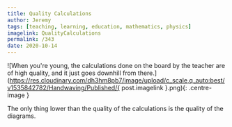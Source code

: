 ```yaml
---
title: Quality Calculations
author: Jeremy
tags: [teaching, learning, education, mathematics, physics]
imagelink: QualityCalculations
permalink: /343
date: 2020-10-14
---
```


![When you're young, the calculations done on the board by the teacher are of high quality, and it just goes downhill from there.](https://res.cloudinary.com/dh3hm8pb7/image/upload/c_scale,q_auto:best/v1535842782/Handwaving/Published/{ post.imagelink }.png){: .centre-image }

The only thing lower than the quality of the calculations is the quality of the diagrams.
